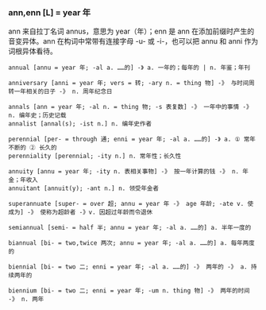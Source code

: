 ### ann,enn [L] = year 年

ann 来自拉丁名词 annus，意思为 year（年）；enn 是 ann 在添加前缀时产生的音变异体。ann 在构词中常带有连接字母 -u- 或 -i-，也可以把 annu 和 anni 作为词根异体看待。


    annual [annu = year 年; -al a. ……的] -》 a. 一年的；每年的 | n. 年鉴；年刊

    anniversary [anni = year 年; vers = 转; -ary n. = thing 物] -》 与时间周转一年相关的日子 -》 n. 周年纪念日

    annals [ann = year 年; -al n. = thing 物; -s 表复数] -》 一年中的事情 -》 n. 编年史；历史记载
    annalist [annal(s); -ist n.] n. 编年史作者

    perennial [per- = through 通; enni = year 年; -al a. ……的] -》 a. ① 常年不断的 ② 长久的
    perenniality [perennial; -ity n.] n. 常年性；长久性

    annuity [annu = year 年; -ity n. 表相关事物] -》 按一年计算的钱 -》 n. 年金；年收入
    annuitant [annuit(y); -ant n.] n. 领受年金者

    superannuate [super- = over 超; annu = year 年 -》 age 年龄; -ate v. 使成为] -》 使称为超龄者 -》v. 因超过年龄而令退休

    semiannual [semi- = half 半; annu = year 年; -al a. ……的] a. 半年一度的

    biannual [bi- = two,twice 两次; annu = year 年; -al a. ……的] a. 每年两度的

    biennial [bi- = two 二; enni = year 年; -al a. ……的] -》 两年的 -》 a. 持续两年的

    biennium [bi- = two 二; enni = year 年; -um n. thing 物] -》 两年的时间 -》 n. 两年

